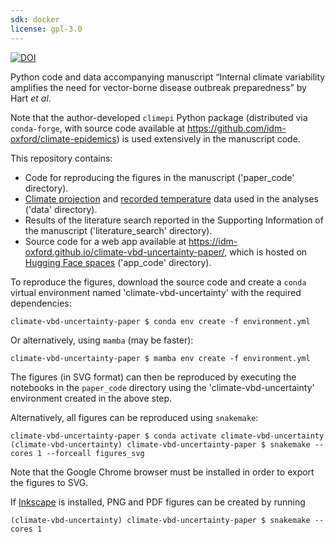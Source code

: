 ```yaml
---
sdk: docker
license: gpl-3.0
---
```


[![DOI](https://zenodo.org/badge/DOI/10.5281/zenodo.15318576.svg)](https://doi.org/10.5281/zenodo.15318576)

Python code and data accompanying manuscript “Internal climate variability amplifies the
need for vector-borne disease outbreak preparedness” by Hart *et al*.


Note that the author-developed `climepi` Python package
(distributed via `conda-forge`, with source code available at
https://github.com/idm-oxford/climate-epidemics) is used extensively in the manuscript
code.

This repository contains:
- Code for reproducing the figures in the manuscript
    ('paper_code' directory).
- [Climate projection](
    https://www.isimip.org/gettingstarted/terms-of-use/terms-use-publicly-available-isimip-data-after-embargo-period/)
    and [recorded temperature](https://dev.meteostat.net/terms.html) data used in the
    analyses ('data' directory).
- Results of the literature search reported in the Supporting Information of the
    manuscript ('literature_search' directory).
- Source code for a web app available at
    https://idm-oxford.github.io/climate-vbd-uncertainty-paper/, which is hosted on
    [Hugging Face spaces](
        https://huggingface.co/spaces/will-s-hart/climate-vbd-uncertainty) ('app_code'
    directory).

To reproduce the figures, download the source code and
create a ``conda`` virtual environment named 'climate-vbd-uncertainty' with the required
dependencies:
```
climate-vbd-uncertainty-paper $ conda env create -f environment.yml
```
Or alternatively, using `mamba` (may be faster):
```
climate-vbd-uncertainty-paper $ mamba env create -f environment.yml
```

The figures (in SVG format) can then be reproduced by executing the notebooks in the
``paper_code`` directory using the 'climate-vbd-uncertainty' environment created in the
above step.

Alternatively, all figures can be reproduced using ``snakemake``:
```
climate-vbd-uncertainty-paper $ conda activate climate-vbd-uncertainty
(climate-vbd-uncertainty) climate-vbd-uncertainty-paper $ snakemake --cores 1 --forceall figures_svg
```

Note that the Google Chrome browser must be installed in order to export the figures to
SVG.

If [Inkscape](https://inkscape.org) is installed, PNG and PDF figures can be created by
running
```
(climate-vbd-uncertainty) climate-vbd-uncertainty-paper $ snakemake --cores 1
```
